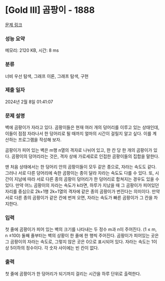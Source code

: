 # [Gold III] 곰팡이 - 1888 

[문제 링크](https://www.acmicpc.net/problem/1888) 

### 성능 요약

메모리: 2120 KB, 시간: 8 ms

### 분류

너비 우선 탐색, 그래프 이론, 그래프 탐색, 구현

### 제출 일자

2024년 2월 8일 01:41:07

### 문제 설명

<p>벽에 곰팡이가 자라고 있다. 곰팡이들은 현재 여러 개의 덩어리를 이루고 있는 상태인데, 이들이 점점 자라나서 한 덩어리로 될 때까지 얼마의 시간이 걸릴지 알고 싶다. 이를 계산하는 프로그램을 작성해 보자.</p>

<p>곰팡이가 피어 있는 벽은 m행 n열의 격자로 나뉘어 있고, 한 칸 당 한 개의 곰팡이가 있다. 곰팡이의 덩어리라는 것은, 격자 상에 가로세로로 인접한 곰팡이들의 집합을 말한다.</p>

<p>맨 처음 상태에서는 한 덩어리 안의 곰팡이들이 모두 같은 종으로, 자라는 속도도 같다. 그러나 서로 다른 덩어리에 속한 곰팡이는 종이 달라 자라는 속도도 다를 수 있다. 또, 시간이 지남에 따라 서로 다른 종의 곰팡이 덩어리가 한 덩어리로 합쳐지는 경우도 있을 수 있다. 만약 어느 곰팡이의 자라는 속도가 k라면, 하루가 지났을 때 그 곰팡이가 피어있던 자리를 중심으로 2k+1행 2k+1열의 격자에 같은 종의 곰팡이가 번진다는 의미이다. 만약 서로 다른 종의 곰팡이가 같은 칸에 번져 오면, 자라는 속도가 빠른 곰팡이가 그 칸을 차지한다.</p>

### 입력 

 <p>첫 줄에 곰팡이가 피어 있는 벽의 크기를 나타내는 두 정수 m과 n이 주어진다. (1 ≤ m, n ≤100) 둘째 줄부터는 벽의 상황이 한 줄에 한 행씩 주어진다. 곰팡이가 피어있는 곳은 그 곰팡이의 자라는 속도로, 그렇지 않은 곳은 0으로 표시되어 있다. 자라는 속도는 1이상 5이하의 정수이다. 각 숫자 사이에는 빈 칸이 없다.</p>

### 출력 

 <p>첫 줄에 곰팡이가 한 덩어리가 되기까지 걸리는 시간을 하루 단위로 출력한다.</p>

